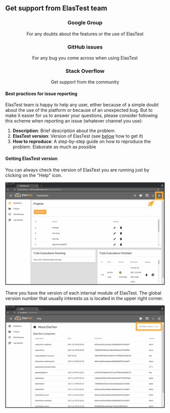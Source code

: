 <div class="range range-xs-left">
<div class="cell-xs-10 cell-lg-6 text-md-left inset-md-right-80 cell-lg-push-1 offset-top-50 offset-lg-top-0">
<h2 id="content" class="h1">Get support from ElasTest team</h2>
<div class="offset-top-30 offset-md-top-50">
</div>
</div>
</div>

<div class="range range-xs-center support" style="text-align: center; margin-top: 0">
    <div class="cell-xs-10 cell-sm-6 cell-md-4 offset-top-50"><a href="https://groups.google.com/forum/#!forum/elastest-users" target="_blank" class="btn btn-primary btn-anis-effect btn-circle"><span class="icon mdi mdi-email"></span></a>
        <h3 class="h4 text-bold">Google Group</h3>
        <p class="inset-sm-left-15 inset-sm-right-15">For any doubts about the features or the use of ElasTest</p>
    </div>
    <div class="cell-xs-10 cell-sm-6 cell-md-4 offset-top-50"><a href="https://github.com/elastest/elastest/issues" target="_blank" class="btn btn-primary btn-anis-effect btn-circle"><span class="icon fa fa-github"></span></a>
        <h3 class="h4 text-bold">GitHub issues</h3>
        <p class="inset-sm-left-15 inset-sm-right-15">For any bug you come across when using ElasTest</p>
    </div>
    <div class="cell-xs-10 cell-sm-6 cell-md-4 offset-top-50"><a href="https://stackoverflow.com/questions/tagged/elastest" target="_blank" class="btn btn-primary btn-anis-effect btn-circle"><span class="icon fa fa-stack-overflow"></span></a>
        <h3 class="h4 text-bold">Stack Overflow</h3>
        <p class="inset-sm-left-15 inset-sm-right-15">Get support from the community</p>
    </div>
</div>

<h4 class="holder-subtitle link-top">Best practices for issue reporting</h4>

ElasTest team is happy to help any user, either because of a simple doubt about the use of the platform or because of an unexpected bug. But to make it easier for us to answer your questions, please consider following this scheme when reporting an issue (whatever channel you use):

1. **Description**: Brief description about the problem
2. **ElasTest version**: Version of ElasTest (see [below](#elastest-version) how to get it)
3. **How to reproduce**: A step-by-step guide on how to reproduce the problem. Elaborate as much as possible

<h4 class="holder-subtitle link-top" id="elastest-version">Getting ElasTest version</h4>

You can always check the version of ElasTest you are running just by clicking on the "Help" icon.

<div class="docs-gallery inline-block">
    <a data-fancybox="gallery-1" href="/docs/images/elastest_help.png"><img class="img-responsive img-wellcome" src="/docs/images/elastest_help.png"/></a>
</div>

There you have the version of each internal module of ElasTest. The global version number that usually interests us is located in the upper right corner.

<div class="docs-gallery inline-block">
    <a data-fancybox="gallery-1" href="/docs/images/elastest_version.png"><img class="img-responsive img-wellcome" src="/docs/images/elastest_version.png"/></a>
</div>

<script src="//code.jquery.com/jquery-3.2.1.min.js"></script>
<link rel="stylesheet" href="https://cdnjs.cloudflare.com/ajax/libs/fancybox/3.2.5/jquery.fancybox.min.css" />
<script src="https://cdnjs.cloudflare.com/ajax/libs/fancybox/3.2.5/jquery.fancybox.min.js"></script>

<script>
var galleries = $('div.docs-gallery');
for (var i = 1; i <= galleries.length; i++) {
    $().fancybox({
    selector : '[data-fancybox="gallery-' + i + '"]',
    infobar : true,
    arrows : false,
    loop: true,
    protect: true,
    transitionEffect: 'slide',
    buttons : [
        'close'
    ],
    clickOutside : 'close',
    clickSlide   : 'close',
  });
}
</script>
